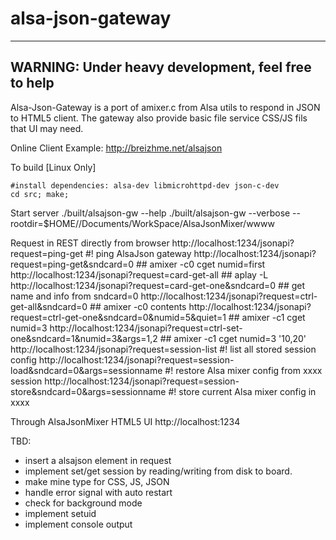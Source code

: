 # alsa-json-gateway

---------------------------------------------------
WARNING: Under heavy development, feel free to help
---------------------------------------------------

Alsa-Json-Gateway is a port of amixer.c from Alsa utils to respond in JSON to HTML5 client.
The gateway also provide basic file service CSS/JS fils that UI may need.

Online Client Example: http://breizhme.net/alsajson

To build [Linux Only]

    #install dependencies: alsa-dev libmicrohttpd-dev json-c-dev
    cd src; make;

Start server
   ./built/alsajson-gw --help
   ./built/alsajson-gw --verbose --rootdir=$HOME//Documents/WorkSpace/AlsaJsonMixer/wwww

Request in REST directly from browser
   http://localhost:1234/jsonapi?request=ping-get                                     #! ping AlsaJson gateway
   http://localhost:1234/jsonapi?request=ping-get&sndcard=0                           ## amixer -c0 cget numid=first
   http://localhost:1234/jsonapi?request=card-get-all                                 ## aplay -L
   http://localhost:1234/jsonapi?request=card-get-one&sndcard=0                       ## get name and info from sndcard=0
   http://localhost:1234/jsonapi?request=ctrl-get-all&sndcard=0                       ## amixer -c0 contents
   http://localhost:1234/jsonapi?request=ctrl-get-one&sndcard=0&numid=5&quiet=1       ## amixer -c1 cget numid=3
   http://localhost:1234/jsonapi?request=ctrl-set-one&sndcard=1&numid=3&args=1,2      ## amixer -c1 cget numid=3 '10,20'
   http://localhost:1234/jsonapi?request=session-list                                 #! list all stored session config
   http://localhost:1234/jsonapi?request=session-load&sndcard=0&args=sessionname      #! restore Alsa mixer config from xxxx session
   http://localhost:1234/jsonapi?request=session-store&sndcard=0&args=sessionname     #! store current Alsa mixer config in xxxx

Through AlsaJsonMixer HTML5 UI
   http://localhost:1234


TBD:
   - insert a alsajson element in request
   - implement set/get session by reading/writing from disk to board.
   - make mine type for CSS, JS, JSON
   - handle error signal with auto restart
   - check for background mode
   - implement setuid
   - implement console output


